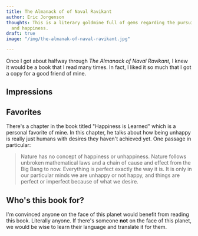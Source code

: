 ```yaml
---
title: The Almanack of of Naval Ravikant
author: Eric Jorgenson
thoughts: This is a literary goldmine full of gems regarding the pursuit of wealth
  and happiness.
draft: true
image: "/img/the-almanak-of-naval-ravikant.jpg"

---
```

Once I got about halfway through _The Almanack of Naval Ravikant,_ I knew it would be a book that I read many times. In fact, I liked it so much that I got a copy for a good friend of mine.

## Impressions

## Favorites

There's a chapter in the book titled "Happiness is Learned" which is a personal favorite of mine. In this chapter, he talks about how being unhappy is really just humans with desires they haven't achieved yet. One passage in particular:

> Nature has no concept of happiness or unhappiness. Nature follows unbroken mathematical laws and a chain of cause and effect from the Big Bang to now. Everything is perfect exactly the way it is. It is only in our particular minds we are unhappy or not happy, and things are perfect or imperfect because of what we desire.

## Who's this book for?

I'm convinced anyone on the face of this planet would benefit from reading this book. Literally anyone. If there's someone **not** on the face of this planet, we would be wise to learn their language and translate it for them.